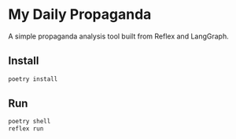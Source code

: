 # My Daily Propaganda

A simple propaganda analysis tool built from Reflex and LangGraph.

## Install

```sh
poetry install
```

## Run

```sh
poetry shell
reflex run
```